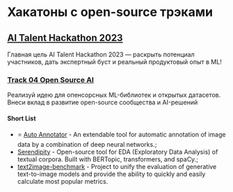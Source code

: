 # Хакатоны с open-source трэками

## [AI Talent Hackathon 2023](https://news.itmo.ru/ru/announce/91776/)

Главная цель AI Talent Hackathon 2023 — раскрыть потенциал участников, дать экспертный буст и реальный продуктовый опыт в ML!

### [Track 04 Open Source AI](https://ai-talent-hack.webflow.io/)

Реализуй идею для опенсорсных ML-библиотек и открытых датасетов. Внеси вклад в развитие open-source сообщества и AI-решений

#### Short List

- :star: [Auto Annotator](https://github.com/CatsWhoTrain/autoannotator) - An extendable tool for automatic annotation of image data by a combination of deep neural networks.;
- [Serendipity](https://github.com/arsenplus/serendipity/tree/main) - Open-source tool for EDA (Exploratory Data Analysis) of textual corpora. Built with BERTopic, transformers, and spaCy.;
- [text2image-benchmark](https://github.com/boomb0om/text2image-benchmark) - Project to unify the evaluation of generative text-to-image models and provide the ability to quickly and easily calculate most popular metrics.
